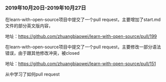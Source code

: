 ### <i class="icon-chevron-sign-left"></i>  2019年10月20日-2019年10月27日

在learn-with-open-source项目中提交了一个pull request，主要增加了start.md文件的部分英文版内容，

地址：https://github.com/zhuangbiaowei/learn-with-open-source/pull/199

在learn-with-open-source项目中提交了一个pull request，主要修改一部分语法错误，由于跟其他修改冲突，被closed

地址：https://github.com/zhuangbiaowei/learn-with-open-source/pull/151

从中学习了如何pull request
